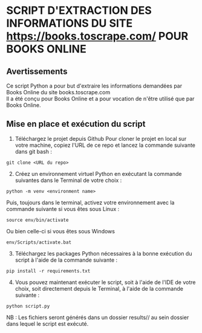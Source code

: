 
# SCRIPT D'EXTRACTION DES INFORMATIONS DU SITE https://books.toscrape.com/ POUR BOOKS ONLINE


## Avertissements

Ce script Python a pour but d'extraire les informations demandées par Books Online du site books.toscrape.com  
Il a été conçu pour Books Online et a pour vocation de n'être utilisé que par Books Online.  

## Mise en place et exécution du script

1. Téléchargez le projet depuis Github
Pour cloner le projet en local sur votre machine, copiez l'URL de ce repo et lancez la commande suivante dans git bash :  
```
git clone <URL du repo>
```
2. Créez un environnement virtuel Python en exécutant la commande suivantes dans le Terminal de votre choix :
```
python -m venv <environment name>
```
Puis, toujours dans le terminal, activez votre environnement avec la commande suivante si vous êtes sous Linux :
```
source env/bin/activate
```
Ou bien celle-ci si vous êtes sous Windows
```
env/Scripts/activate.bat
```
3. Téléchargez les packages Python nécessaires à la bonne exécution du script à l'aide de la commande suivante :
```
pip install -r requirements.txt
```
4. Vous pouvez maintenant exécuter le script, soit à l'aide de l'IDE de votre choix, soit directement depuis le Terminal, à l'aide de la commande suivante :
```		
python script.py
```
NB : Les fichiers seront générés dans un dossier results/<date du jour>/ au sein dossier dans lequel le script est exécuté.


